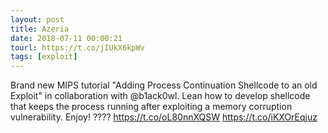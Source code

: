 ```yaml
---
layout: post
title: Azeria
date: 2018-07-11 00:00:21
tourl: https://t.co/jIUkX6kpWv
tags: [exploit]
---
```

Brand new MIPS tutorial "Adding Process Continuation Shellcode to an old Exploit" in collaboration with @b1ack0wl. 
Lean how to develop shellcode that keeps the process running after exploiting a memory corruption vulnerability. Enjoy! ????
https://t.co/oL80nnXQSW https://t.co/iKXOrEqjuz